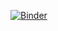 [![Binder](https://mybinder.org/badge_logo.svg)](https://mybinder.org/v2/gh/ibtihel0202/Projet_Tri_Complexite/main)
